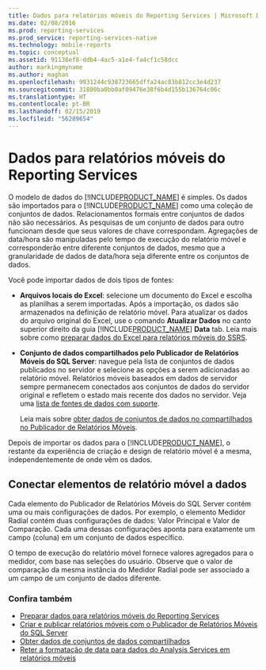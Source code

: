 ```yaml
---
title: Dados para relatórios móveis do Reporting Services | Microsoft Docs
ms.date: 02/08/2016
ms.prod: reporting-services
ms.prod_service: reporting-services-native
ms.technology: mobile-reports
ms.topic: conceptual
ms.assetid: 91138ef8-ddb4-4ac5-a1e4-fa4cf1c58dcc
author: markingmyname
ms.author: maghan
ms.openlocfilehash: 9931244c938723665dffa24ac83b812cc3e4d237
ms.sourcegitcommit: 31800ba0bb0af09476e38f6b4d155b136764c06c
ms.translationtype: HT
ms.contentlocale: pt-BR
ms.lasthandoff: 02/15/2019
ms.locfileid: "56289654"
---
```

# <a name="data-for-reporting-services-mobile-reports"></a>Dados para relatórios móveis do Reporting Services
O modelo de dados do [!INCLUDE[PRODUCT_NAME](../../includes/ss-mobilereptpub-long.md)] é simples. Os dados são importados para o [!INCLUDE[PRODUCT_NAME](../../includes/ss-mobilereptpub-short.md)] como uma coleção de conjuntos de dados. Relacionamentos formais entre conjuntos de dados não são necessários. As pesquisas de um conjunto de dados para outro funcionam desde que seus valores de chave correspondam. Agregações de data/hora são manipuladas pelo tempo de execução do relatório móvel e corresponderão entre diferente conjuntos de dados, mesmo que a granularidade de dados de data/hora seja diferente entre os conjuntos de dados.   
  
Você pode importar dados de dois tipos de fontes:   
  
* **Arquivos locais do Excel**: selecione um documento do Excel e escolha as planilhas a serem importadas. Após a importação, os dados são armazenados na definição de relatório móvel. Para atualizar os dados do arquivo original do Excel, use o comando **Atualizar Dados** no canto superior direito da guia [!INCLUDE[PRODUCT_NAME](../../includes/ss-mobilereptpub-short.md)] **Data** tab. Leia mais sobre como [preparar dados do Excel para relatórios móveis do SSRS](../../reporting-services/mobile-reports/prepare-excel-data-for-reporting-services-mobile-reports.md).  
  
* **Conjunto de dados compartilhados pelo Publicador de Relatórios Móveis do SQL Server**: navegue pela lista de conjuntos de dados publicados no servidor e selecione as opções a serem adicionadas ao relatório móvel. Relatórios móveis baseados em dados de servidor sempre permanecem conectados aos conjuntos de dados do servidor original e refletem o estado mais recente dos dados no servidor. Veja uma [lista de fontes de dados com suporte](../report-data/data-sources-supported-by-reporting-services-ssrs.md).   
  
  Leia mais sobre [obter dados de conjuntos de dados no compartilhados no Publicador de Relatórios Móveis](../../reporting-services/mobile-reports/get-data-from-shared-datasets-in-reporting-services-mobile-reports.md).  
  
Depois de importar os dados para o [!INCLUDE[PRODUCT_NAME](../../includes/ss-mobilereptpub-short.md)], o restante da experiência de criação e design de relatório móvel é a mesma, independentemente de onde vêm os dados.   
  
## <a name="connect-mobile-report-elements-to-data"></a>Conectar elementos de relatório móvel a dados ##  
  
Cada elemento do Publicador de Relatórios Móveis do SQL Server contém uma ou mais configurações de dados. Por exemplo, o elemento Medidor Radial contém duas configurações de dados: Valor Principal e Valor de Comparação. Cada uma dessas configurações aponta para exatamente um campo (coluna) em um conjunto de dados específico.   
  
O tempo de execução do relatório móvel fornece valores agregados para o medidor, com base nas seleções do usuário. Observe que o valor de comparação da mesma instância do Medidor Radial pode ser associado a um campo de um conjunto de dados diferente.   
  
### <a name="see-also"></a>Confira também  
-  [Preparar dados para relatórios móveis do Reporting Services](../../reporting-services/mobile-reports/prepare-data-for-reporting-services-mobile-reports.md)
- [Criar e publicar relatórios móveis com o Publicador de Relatórios Móveis do SQL Server](../../reporting-services/mobile-reports/create-mobile-reports-with-sql-server-mobile-report-publisher.md)  
- [Obter dados de conjuntos de dados compartilhados](../../reporting-services/mobile-reports/get-data-from-shared-datasets-in-reporting-services-mobile-reports.md)
- [Reter a formatação de data para dados do Analysis Services em relatórios móveis](../../reporting-services/mobile-reports/retain-date-formatting-for-analysis-services-in-mobile-reports.md) 
  
  

